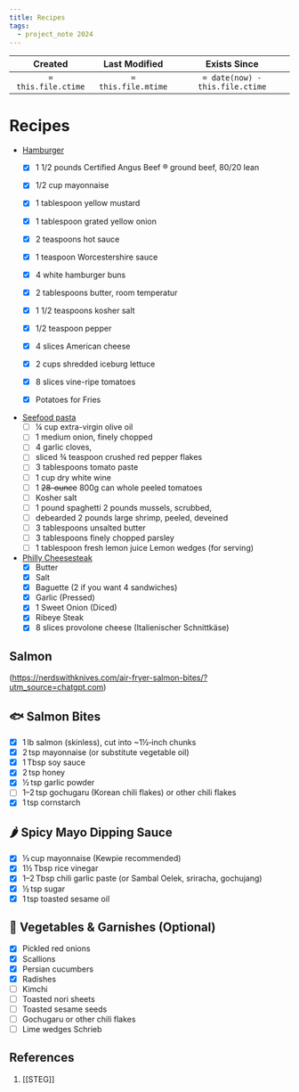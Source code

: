 ```yaml
---
title: Recipes
tags:
  - project_note 2024
---
```

|     Created      |  Last Modified   |       Exists Since        |
|:----------------:|:----------------:|:----------------:|
| `= this.file.ctime` | `= this.file.mtime` | `= date(now) - this.file.ctime`|

# Recipes
- [Hamburger](https://youtu.be/foD42-73wdI?si=9LESvnZRWqJlhZqj)
	- [x] 1 1/2 pounds Certified Angus Beef ® ground beef, 80/20 lean
	- [x] 1/2 cup mayonnaise
	- [x] 1 tablespoon yellow mustard
	- [x] 1 tablespoon grated yellow onion
	- [x] 2 teaspoons hot sauce
	- [x] 1 teaspoon Worcestershire sauce
	- [x] 4 white hamburger buns
	- [x] 2 tablespoons butter, room temperatur
	- [x] 1 1/2 teaspoons kosher salt
	- [x] 1/2 teaspoon pepper
	- [x] 4 slices American cheese
	- [x] 2 cups shredded iceburg lettuce
	- [x] 8 slices vine-ripe tomatoes
	
	- [x] Potatoes for Fries
- [Seefood pasta](https://youtu.be/fspYzg1Bmvg?si=62wwU2xPoiJ1s9E2)
	- [ ] ¼ cup extra-virgin olive oil 
	- [ ] 1 medium onion, finely chopped 
	- [ ] 4 garlic cloves, 
	- [ ] sliced ¾ teaspoon crushed red pepper flakes 
	- [ ] 3 tablespoons tomato paste 
	- [ ] 1 cup dry white wine 
	- [ ] 1 ~~28-ounce~~ 800g can whole peeled tomatoes 
	- [ ] Kosher salt 
	- [ ] 1 pound spaghetti 2 pounds mussels, scrubbed, 
	- [ ] debearded 2 pounds large shrimp, peeled, deveined 
	- [ ] 3 tablespoons unsalted butter 
	- [ ] 3 tablespoons finely chopped parsley 
	- [ ] 1 tablespoon fresh lemon juice Lemon wedges (for serving)
- [Philly Cheesesteak](https://www.youtube.com/watch?v=u57qO2NUZuc)
	- [x] Butter
	- [x] Salt
	- [x] Baguette (2 if you want 4 sandwiches)
	- [x] Garlic (Pressed)
	- [x] 1 Sweet Onion (Diced)
	- [x] Ribeye Steak
	- [x] 8 slices provolone cheese (Italienischer Schnittkäse)

## Salmon
(https://nerdswithknives.com/air-fryer-salmon-bites/?utm_source=chatgpt.com)

## 🐟 Salmon Bites
- [x] 1 lb salmon (skinless), cut into ~1½‑inch chunks  
- [x] 2 tsp mayonnaise (or substitute vegetable oil)  
- [x] 1 Tbsp soy sauce  
- [x] 2 tsp honey  
- [x] ½ tsp garlic powder  
- [ ] 1–2 tsp gochugaru (Korean chili flakes) or other chili flakes  
- [x] 1 tsp cornstarch  

## 🌶️ Spicy Mayo Dipping Sauce
- [x] ⅓ cup mayonnaise (Kewpie recommended)  
- [x] 1½ Tbsp rice vinegar  
- [x] 1–2 Tbsp chili garlic paste (or Sambal Oelek, sriracha, gochujang)  
- [x] ½ tsp sugar  
- [x] 1 tsp toasted sesame oil  

## 🥗 Vegetables & Garnishes (Optional)
- [x] Pickled red onions  
- [x] Scallions  
- [x] Persian cucumbers  
- [x] Radishes  
- [ ] Kimchi  
- [ ] Toasted nori sheets  
- [ ] Toasted sesame seeds  
- [ ] Gochugaru or other chili flakes  
- [ ] Lime wedges  Schrieb 
## References
1. [[STEG]]
